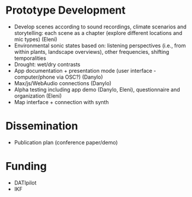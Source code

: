 # Prototype Development

- Develop scenes according to sound recordings, climate scenarios and storytelling: each scene as a chapter (explore different locations and mic types) (Eleni)
-   Environmental sonic states based on: listening perspectives (i.e., from within plants, landscape overviews), other frequencies, shifting temporalities
-   Drought: wet/dry contrasts
- App documentation + presentation mode (user interface - computer/phone via OSC?) (Danylo)
- Max/js/WebAudio connections (Danylo)
- Alpha testing including app demo (Danylo, Eleni), questionnaire and organization (Eleni)
- Map interface + connection with synth

# Dissemination

- Publication plan (conference paper/demo)

# Funding
- DATIpilot
- IKF 
